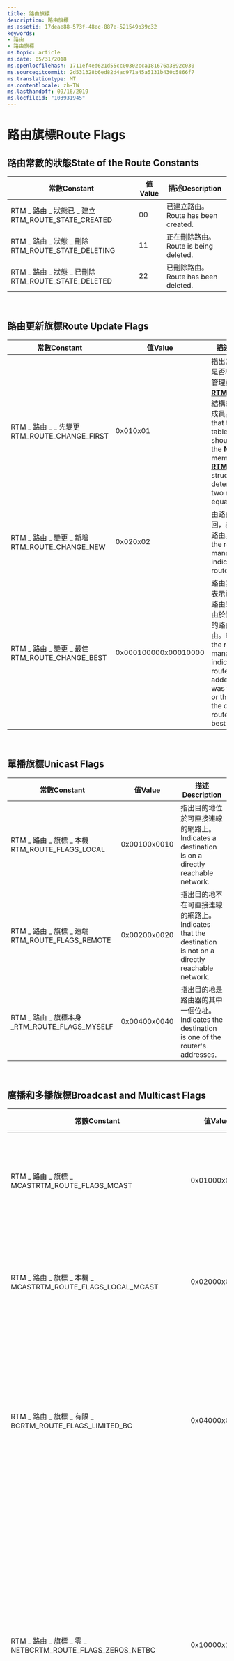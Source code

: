 ```yaml
---
title: 路由旗標
description: 路由旗標
ms.assetid: 17deae88-573f-48ec-887e-521549b39c32
keywords:
- 路由
- 路由旗標
ms.topic: article
ms.date: 05/31/2018
ms.openlocfilehash: 1711ef4ed621d55cc00302cca181676a3892c030
ms.sourcegitcommit: 2d531328b6ed82d4ad971a45a5131b430c5866f7
ms.translationtype: MT
ms.contentlocale: zh-TW
ms.lasthandoff: 09/16/2019
ms.locfileid: "103931945"
---
```

# <a name="route-flags"></a><span data-ttu-id="9473a-105">路由旗標</span><span class="sxs-lookup"><span data-stu-id="9473a-105">Route Flags</span></span>

## <a name="state-of-the-route-constants"></a><span data-ttu-id="9473a-106">路由常數的狀態</span><span class="sxs-lookup"><span data-stu-id="9473a-106">State of the Route Constants</span></span>



| <span data-ttu-id="9473a-107">常數</span><span class="sxs-lookup"><span data-stu-id="9473a-107">Constant</span></span>                    | <span data-ttu-id="9473a-108">值</span><span class="sxs-lookup"><span data-stu-id="9473a-108">Value</span></span> | <span data-ttu-id="9473a-109">描述</span><span class="sxs-lookup"><span data-stu-id="9473a-109">Description</span></span>             |
|-----------------------------|-------|-------------------------|
| <span data-ttu-id="9473a-110">RTM \_ 路由 \_ 狀態已 \_ 建立</span><span class="sxs-lookup"><span data-stu-id="9473a-110">RTM\_ROUTE\_STATE\_CREATED</span></span>  | <span data-ttu-id="9473a-111">0</span><span class="sxs-lookup"><span data-stu-id="9473a-111">0</span></span>     | <span data-ttu-id="9473a-112">已建立路由。</span><span class="sxs-lookup"><span data-stu-id="9473a-112">Route has been created.</span></span> |
| <span data-ttu-id="9473a-113">RTM \_ 路由 \_ 狀態 \_ 刪除</span><span class="sxs-lookup"><span data-stu-id="9473a-113">RTM\_ROUTE\_STATE\_DELETING</span></span> | <span data-ttu-id="9473a-114">1</span><span class="sxs-lookup"><span data-stu-id="9473a-114">1</span></span>     | <span data-ttu-id="9473a-115">正在刪除路由。</span><span class="sxs-lookup"><span data-stu-id="9473a-115">Route is being deleted.</span></span> |
| <span data-ttu-id="9473a-116">RTM \_ 路由 \_ 狀態 \_ 已刪除</span><span class="sxs-lookup"><span data-stu-id="9473a-116">RTM\_ROUTE\_STATE\_DELETED</span></span>  | <span data-ttu-id="9473a-117">2</span><span class="sxs-lookup"><span data-stu-id="9473a-117">2</span></span>     | <span data-ttu-id="9473a-118">已刪除路由。</span><span class="sxs-lookup"><span data-stu-id="9473a-118">Route has been deleted.</span></span> |



 

## <a name="route-update-flags"></a><span data-ttu-id="9473a-119">路由更新旗標</span><span class="sxs-lookup"><span data-stu-id="9473a-119">Route Update Flags</span></span>



| <span data-ttu-id="9473a-120">常數</span><span class="sxs-lookup"><span data-stu-id="9473a-120">Constant</span></span>                  | <span data-ttu-id="9473a-121">值</span><span class="sxs-lookup"><span data-stu-id="9473a-121">Value</span></span>      | <span data-ttu-id="9473a-122">描述</span><span class="sxs-lookup"><span data-stu-id="9473a-122">Description</span></span>                                                                                                                                                                                |
|---------------------------|------------|--------------------------------------------------------------------------------------------------------------------------------------------------------------------------------------------|
| <span data-ttu-id="9473a-123">RTM \_ 路由 \_ \_ 先變更</span><span class="sxs-lookup"><span data-stu-id="9473a-123">RTM\_ROUTE\_CHANGE\_FIRST</span></span> | <span data-ttu-id="9473a-124">0x01</span><span class="sxs-lookup"><span data-stu-id="9473a-124">0x01</span></span>       | <span data-ttu-id="9473a-125">指出當判斷兩個路由是否相等時，路由表管理員不應該檢查 [**RTM \_ 路由 \_ 資訊**](/windows/desktop/api/Rtmv2/ns-rtmv2-rtm_route_info)結構的 **Neighbour** 成員。</span><span class="sxs-lookup"><span data-stu-id="9473a-125">Indicates that the routing table manager should not check the **Neighbour** member of the [**RTM\_ROUTE\_INFO**](/windows/desktop/api/Rtmv2/ns-rtmv2-rtm_route_info) structure when determining when two routes are equal.</span></span> |
| <span data-ttu-id="9473a-126">RTM \_ 路由 \_ 變更 \_ 新增</span><span class="sxs-lookup"><span data-stu-id="9473a-126">RTM\_ROUTE\_CHANGE\_NEW</span></span>   | <span data-ttu-id="9473a-127">0x02</span><span class="sxs-lookup"><span data-stu-id="9473a-127">0x02</span></span>       | <span data-ttu-id="9473a-128">由路由表管理員傳回，表示已建立新的路由。</span><span class="sxs-lookup"><span data-stu-id="9473a-128">Returned by the routing table manager to indicate a new route was created.</span></span>                                                                                                                 |
| <span data-ttu-id="9473a-129">RTM \_ 路由 \_ 變更 \_ 最佳</span><span class="sxs-lookup"><span data-stu-id="9473a-129">RTM\_ROUTE\_CHANGE\_BEST</span></span>  | <span data-ttu-id="9473a-130">0x00010000</span><span class="sxs-lookup"><span data-stu-id="9473a-130">0x00010000</span></span> | <span data-ttu-id="9473a-131">路由表管理員傳回，表示已新增或更新的路由是最佳路由，或由於變更，而導致新的路由成為最佳路由。</span><span class="sxs-lookup"><span data-stu-id="9473a-131">Returned by the routing table manager to indicate that the route that was added or updated was the best route, or that because of the change, a new route became the best route.</span></span>           |



 

## <a name="unicast-flags"></a><span data-ttu-id="9473a-132">單播旗標</span><span class="sxs-lookup"><span data-stu-id="9473a-132">Unicast Flags</span></span>



| <span data-ttu-id="9473a-133">常數</span><span class="sxs-lookup"><span data-stu-id="9473a-133">Constant</span></span>                  | <span data-ttu-id="9473a-134">值</span><span class="sxs-lookup"><span data-stu-id="9473a-134">Value</span></span>  | <span data-ttu-id="9473a-135">描述</span><span class="sxs-lookup"><span data-stu-id="9473a-135">Description</span></span>                                                            |
|---------------------------|--------|------------------------------------------------------------------------|
| <span data-ttu-id="9473a-136">RTM \_ 路由 \_ 旗標 \_ 本機</span><span class="sxs-lookup"><span data-stu-id="9473a-136">RTM\_ROUTE\_FLAGS\_LOCAL</span></span>  | <span data-ttu-id="9473a-137">0x0010</span><span class="sxs-lookup"><span data-stu-id="9473a-137">0x0010</span></span> | <span data-ttu-id="9473a-138">指出目的地位於可直接連線的網路上。</span><span class="sxs-lookup"><span data-stu-id="9473a-138">Indicates a destination is on a directly reachable network.</span></span>            |
| <span data-ttu-id="9473a-139">RTM \_ 路由 \_ 旗標 \_ 遠端</span><span class="sxs-lookup"><span data-stu-id="9473a-139">RTM\_ROUTE\_FLAGS\_REMOTE</span></span> | <span data-ttu-id="9473a-140">0x0020</span><span class="sxs-lookup"><span data-stu-id="9473a-140">0x0020</span></span> | <span data-ttu-id="9473a-141">指出目的地不在可直接連線的網路上。</span><span class="sxs-lookup"><span data-stu-id="9473a-141">Indicates that the destination is not on a directly reachable network.</span></span> |
| <span data-ttu-id="9473a-142">RTM \_ 路由 \_ 旗標本身 \_</span><span class="sxs-lookup"><span data-stu-id="9473a-142">RTM\_ROUTE\_FLAGS\_MYSELF</span></span> | <span data-ttu-id="9473a-143">0x0040</span><span class="sxs-lookup"><span data-stu-id="9473a-143">0x0040</span></span> | <span data-ttu-id="9473a-144">指出目的地是路由器的其中一個位址。</span><span class="sxs-lookup"><span data-stu-id="9473a-144">Indicates the destination is one of the router's addresses.</span></span>            |



 

## <a name="broadcast-and-multicast-flags"></a><span data-ttu-id="9473a-145">廣播和多播旗標</span><span class="sxs-lookup"><span data-stu-id="9473a-145">Broadcast and Multicast Flags</span></span>



| <span data-ttu-id="9473a-146">常數</span><span class="sxs-lookup"><span data-stu-id="9473a-146">Constant</span></span>                           | <span data-ttu-id="9473a-147">值</span><span class="sxs-lookup"><span data-stu-id="9473a-147">Value</span></span>  | <span data-ttu-id="9473a-148">描述</span><span class="sxs-lookup"><span data-stu-id="9473a-148">Description</span></span>                                                                                                                                                                                                |
|------------------------------------|--------|------------------------------------------------------------------------------------------------------------------------------------------------------------------------------------------------------------|
| <span data-ttu-id="9473a-149">RTM \_ 路由 \_ 旗標 \_ MCAST</span><span class="sxs-lookup"><span data-stu-id="9473a-149">RTM\_ROUTE\_FLAGS\_MCAST</span></span>           | <span data-ttu-id="9473a-150">0x0100</span><span class="sxs-lookup"><span data-stu-id="9473a-150">0x0100</span></span> | <span data-ttu-id="9473a-151">指出此路由是指向多播位址的路由。</span><span class="sxs-lookup"><span data-stu-id="9473a-151">Indicates that this route is a route to a multicast address.</span></span>                                                                                                                                               |
| <span data-ttu-id="9473a-152">RTM \_ 路由 \_ 旗標 \_ 本機 \_ MCAST</span><span class="sxs-lookup"><span data-stu-id="9473a-152">RTM\_ROUTE\_FLAGS\_LOCAL\_MCAST</span></span>    | <span data-ttu-id="9473a-153">0x0200</span><span class="sxs-lookup"><span data-stu-id="9473a-153">0x0200</span></span> | <span data-ttu-id="9473a-154">指出此路由是指向本機多播位址的路由。</span><span class="sxs-lookup"><span data-stu-id="9473a-154">Indicates that this route is a route to a local multicast address.</span></span>                                                                                                                                         |
| <span data-ttu-id="9473a-155">RTM \_ 路由 \_ 旗標 \_ 有限 \_ BC</span><span class="sxs-lookup"><span data-stu-id="9473a-155">RTM\_ROUTE\_FLAGS\_LIMITED\_BC</span></span>     | <span data-ttu-id="9473a-156">0x0400</span><span class="sxs-lookup"><span data-stu-id="9473a-156">0x0400</span></span> | <span data-ttu-id="9473a-157">指出此路由是限制的廣播位址。</span><span class="sxs-lookup"><span data-stu-id="9473a-157">Indicates that this route is a limited broadcast address.</span></span> <span data-ttu-id="9473a-158">不應轉送此目的地的封包。</span><span class="sxs-lookup"><span data-stu-id="9473a-158">Packets to this destination should not be forwarded.</span></span>                                                                                             |
| <span data-ttu-id="9473a-159">RTM \_ 路由 \_ 旗標 \_ 零 \_ NETBC</span><span class="sxs-lookup"><span data-stu-id="9473a-159">RTM\_ROUTE\_FLAGS\_ZEROS\_NETBC</span></span>    | <span data-ttu-id="9473a-160">0x1000</span><span class="sxs-lookup"><span data-stu-id="9473a-160">0x1000</span></span> | <span data-ttu-id="9473a-161">指出目的地符合介面全為零的廣播位址。</span><span class="sxs-lookup"><span data-stu-id="9473a-161">Indicates that the destination matches an interface's all-zeros broadcast address.</span></span> <span data-ttu-id="9473a-162">如果已啟用廣播轉送，則應該接收封包，並將所有適當的介面重新傳送出去。</span><span class="sxs-lookup"><span data-stu-id="9473a-162">If broadcast forwarding is enabled, packets should be received and resent out all appropriate interfaces.</span></span>               |
| <span data-ttu-id="9473a-163">RTM \_ 路由 \_ 旗標 \_ 零 \_ SUBNETBC</span><span class="sxs-lookup"><span data-stu-id="9473a-163">RTM\_ROUTE\_FLAGS\_ZEROS\_SUBNETBC</span></span> | <span data-ttu-id="9473a-164">0x2000</span><span class="sxs-lookup"><span data-stu-id="9473a-164">0x2000</span></span> | <span data-ttu-id="9473a-165">指出目的地符合介面全為零的子網廣播位址。</span><span class="sxs-lookup"><span data-stu-id="9473a-165">Indicates that the destination matches an interface's all-zeros subnet broadcast address.</span></span> <span data-ttu-id="9473a-166">如果已啟用子網廣播轉送，則應該接收封包，並將所有適當的介面重新傳送出去。</span><span class="sxs-lookup"><span data-stu-id="9473a-166">If subnet broadcast forwarding is enabled, packets should be received and resent out all appropriate interfaces.</span></span> |
| <span data-ttu-id="9473a-167">RTM \_ 路由 \_ 旗 \_ 標 \_ NETBC</span><span class="sxs-lookup"><span data-stu-id="9473a-167">RTM\_ROUTE\_FLAGS\_ONES\_NETBC</span></span>     | <span data-ttu-id="9473a-168">0x4000</span><span class="sxs-lookup"><span data-stu-id="9473a-168">0x4000</span></span> | <span data-ttu-id="9473a-169">指出目的地與介面的所有廣播位址相符。</span><span class="sxs-lookup"><span data-stu-id="9473a-169">Indicates that the destination matches an interface's all-ones broadcast address.</span></span> <span data-ttu-id="9473a-170">如果已啟用廣播轉送，則應該接收封包，並將所有適當的介面重新傳送出去。</span><span class="sxs-lookup"><span data-stu-id="9473a-170">If broadcast forwarding is enabled, packets should be received and resent out all appropriate interfaces.</span></span>                |
| <span data-ttu-id="9473a-171">RTM \_ 路由 \_ 旗 \_ 標 \_ SUBNETBC</span><span class="sxs-lookup"><span data-stu-id="9473a-171">RTM\_ROUTE\_FLAGS\_ONES\_SUBNETBC</span></span>  | <span data-ttu-id="9473a-172">0x8000</span><span class="sxs-lookup"><span data-stu-id="9473a-172">0x8000</span></span> | <span data-ttu-id="9473a-173">指出目的地與介面的所有子網廣播位址相符。</span><span class="sxs-lookup"><span data-stu-id="9473a-173">Indicates that the destination matches an interface's all-ones subnet broadcast address.</span></span> <span data-ttu-id="9473a-174">如果已啟用子網廣播轉送，則應該接收封包，並將所有適當的介面重新傳送出去。</span><span class="sxs-lookup"><span data-stu-id="9473a-174">If subnet broadcast forwarding is enabled, packets should be received and resent out all appropriate interfaces.</span></span>  |



 

## <a name="grouping-of-flags"></a><span data-ttu-id="9473a-175">旗標群組</span><span class="sxs-lookup"><span data-stu-id="9473a-175">Grouping of Flags</span></span>



| <span data-ttu-id="9473a-176">Group</span><span class="sxs-lookup"><span data-stu-id="9473a-176">Group</span></span>                            | <span data-ttu-id="9473a-177">成員</span><span class="sxs-lookup"><span data-stu-id="9473a-177">Members</span></span>                                                                                                                                                                  | <span data-ttu-id="9473a-178">Description</span><span class="sxs-lookup"><span data-stu-id="9473a-178">Description</span></span>                                              |
|----------------------------------|--------------------------------------------------------------------------------------------------------------------------------------------------------------------------|----------------------------------------------------------|
| <span data-ttu-id="9473a-179">RTM \_ 路由 \_ 旗標 \_ 轉送</span><span class="sxs-lookup"><span data-stu-id="9473a-179">RTM\_ROUTE\_FLAGS\_FORWARDING</span></span>    | <span data-ttu-id="9473a-180">RTM \_ 路由 \_ 旗標 \_ MARTIAN、RTM \_ 路由 \_ 旗標 \_ BLACKHOLE、RTM \_ 路由旗標 \_ \_ 捨棄、RTM \_ 路由 \_ 旗標 \_ 非使用中</span><span class="sxs-lookup"><span data-stu-id="9473a-180">RTM\_ROUTE\_FLAGS\_MARTIAN, RTM\_ROUTE\_FLAGS\_BLACKHOLE, RTM\_ROUTE\_FLAGS\_DISCARD, RTM\_ROUTE\_FLAGS\_INACTIVE</span></span>                                                        | <span data-ttu-id="9473a-181">指定任何轉送旗標。</span><span class="sxs-lookup"><span data-stu-id="9473a-181">Specifies any forwarding flags.</span></span>                          |
| <span data-ttu-id="9473a-182">RTM \_ 路由 \_ 旗標 \_ 任何 \_ 單播</span><span class="sxs-lookup"><span data-stu-id="9473a-182">RTM\_ROUTE\_FLAGS\_ANY\_UNICAST</span></span>  | <span data-ttu-id="9473a-183">RTM \_ 路由 \_ 旗標 \_ LOCAL、RTM \_ ROUTE \_ FLAGS \_ REMOTE、RTM \_ ROUTE \_ FLAGS \_</span><span class="sxs-lookup"><span data-stu-id="9473a-183">RTM\_ROUTE\_FLAGS\_LOCAL, RTM\_ROUTE\_FLAGS\_REMOTE, RTM\_ROUTE\_FLAGS\_MYSELF</span></span>                                                                                           | <span data-ttu-id="9473a-184">指定任何單播旗標。</span><span class="sxs-lookup"><span data-stu-id="9473a-184">Specifies any unicast flags.</span></span>                             |
| <span data-ttu-id="9473a-185">RTM \_ 路由 \_ 旗標 \_ 任何 \_ MCAST</span><span class="sxs-lookup"><span data-stu-id="9473a-185">RTM\_ROUTE\_FLAGS\_ANY\_MCAST</span></span>    | <span data-ttu-id="9473a-186">RTM \_ 路由 \_ 旗標 \_ MCAST，RTM \_ 路由 \_ 旗標 \_ 本機 \_ MCAST</span><span class="sxs-lookup"><span data-stu-id="9473a-186">RTM\_ROUTE\_FLAGS\_MCAST, RTM\_ROUTE\_FLAGS\_LOCAL\_MCAST</span></span>                                                                                                                | <span data-ttu-id="9473a-187">指定任何單播旗標。</span><span class="sxs-lookup"><span data-stu-id="9473a-187">Specifies any unicast flags.</span></span>                             |
| <span data-ttu-id="9473a-188">RTM \_ 路由 \_ 旗標 \_ 子網 \_ BCAST</span><span class="sxs-lookup"><span data-stu-id="9473a-188">RTM\_ROUTE\_FLAGS\_SUBNET\_BCAST</span></span> | <span data-ttu-id="9473a-189">RTM \_ 路由 \_ 旗標一個 \_ \_ 子網 \_ BC、RTM \_ ROUTE \_ FLAGS \_ 零 \_ SUBNETBC</span><span class="sxs-lookup"><span data-stu-id="9473a-189">RTM\_ROUTE\_FLAGS\_ONES\_SUBNET\_BC, RTM\_ROUTE\_FLAGS\_ZEROS\_SUBNETBC</span></span>                                                                                                  | <span data-ttu-id="9473a-190">指定任何子網廣播旗標。</span><span class="sxs-lookup"><span data-stu-id="9473a-190">Specifies any subnet broadcast flags.</span></span>                    |
| <span data-ttu-id="9473a-191">RTM \_ 路由 \_ 旗標 \_ 網路 \_ BCAST</span><span class="sxs-lookup"><span data-stu-id="9473a-191">RTM\_ROUTE\_FLAGS\_NET\_BCAST</span></span>    | <span data-ttu-id="9473a-192">RTM \_ 路由 \_ 旗標有一個 \_ \_ NETBC，RTM \_ 路由 \_ 旗標 \_ 零 \_ NETBC</span><span class="sxs-lookup"><span data-stu-id="9473a-192">RTM\_ROUTE\_FLAGS\_ONES\_NETBC, RTM\_ROUTE\_FLAGS\_ZEROS\_NETBC</span></span>                                                                                                          | <span data-ttu-id="9473a-193">指定任何全網路廣播旗標。</span><span class="sxs-lookup"><span data-stu-id="9473a-193">Specifies any net-wide broadcast flags.</span></span>                  |
| <span data-ttu-id="9473a-194">RTM \_ 路由 \_ 旗標 \_ 任何 \_ BCAST</span><span class="sxs-lookup"><span data-stu-id="9473a-194">RTM\_ROUTE\_FLAGS\_ANY\_BCAST</span></span>    | <span data-ttu-id="9473a-195">RTM \_ 路由 \_ 旗標 \_ 受限於 \_ BC、RTM \_ ROUTE \_ FLAGS \_ \_ NETBC、RTM \_ ROUTE FLAGS、 \_ \_ \_ SUBNET \_ BC、RTM \_ ROUTE \_ FLAGS \_ 零 \_ NETBC、RTM \_ ROUTE \_ 旗標 \_ 零 \_ SUBNETBC</span><span class="sxs-lookup"><span data-stu-id="9473a-195">RTM\_ROUTE\_FLAGS\_LIMITED\_BC, RTM\_ROUTE\_FLAGS\_ONES\_NETBC, RTM\_ROUTE\_FLAGS\_ONES\_SUBNET\_BC, RTM\_ROUTE\_FLAGS\_ZEROS\_NETBC, RTM\_ROUTE\_FLAGS\_ZEROS\_SUBNETBC</span></span> | <span data-ttu-id="9473a-196">指定任何子網或全網路廣播旗標。</span><span class="sxs-lookup"><span data-stu-id="9473a-196">Specifies any of the subnet or net-wide broadcast flags.</span></span> |



 

 

 




